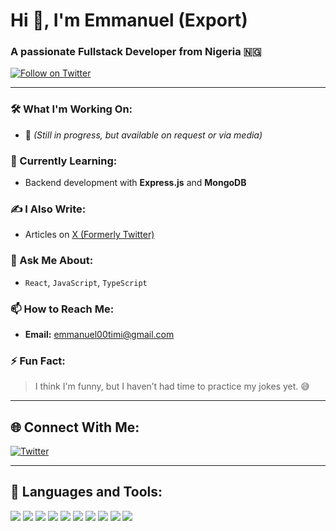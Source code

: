 # Hi 👋, I'm Emmanuel (Export)

### A passionate Fullstack Developer from Nigeria 🇳🇬

[![Follow on Twitter](https://img.shields.io/twitter/follow/web3_export?style=social)](https://twitter.com/web3_export)

---

### 🛠️ What I'm Working On:
- 🎯 
  _(Still in progress, but available on request or via media)_

### 🌱 Currently Learning:
- Backend development with **Express.js** and **MongoDB**

### ✍️ I Also Write:
- Articles on [X (Formerly Twitter)](https://twitter.com/web3_export)

### 💬 Ask Me About:
- `React`, `JavaScript`, `TypeScript`

### 📫 How to Reach Me:
- **Email:** [emmanuel00timi@gmail.com](mailto:emmanuel00timi@gmail.com)

### ⚡ Fun Fact:
> I think I'm funny, but I haven’t had time to practice my jokes yet. 😅

---

## 🌐 Connect With Me:
[![Twitter](https://img.shields.io/badge/Twitter-1DA1F2?logo=twitter&logoColor=white)](https://twitter.com/web3_export)

---

## 🧰 Languages and Tools:
<p align="left">
  <img src="https://img.shields.io/badge/HTML5-E34F26?logo=html5&logoColor=white" />
  <img src="https://img.shields.io/badge/CSS3-1572B6?logo=css3&logoColor=white" />
  <img src="https://img.shields.io/badge/Tailwind_CSS-38B2AC?logo=tailwind-css&logoColor=white" />
  <img src="https://img.shields.io/badge/JavaScript-F7DF1E?logo=javascript&logoColor=black" />
  <img src="https://img.shields.io/badge/TypeScript-3178C6?logo=typescript&logoColor=white" />
  <img src="https://img.shields.io/badge/React-61DAFB?logo=react&logoColor=black" />
  <img src="https://img.shields.io/badge/Express.js-000000?logo=express&logoColor=white" />
  <img src="https://img.shields.io/badge/MongoDB-47A248?logo=mongodb&logoColor=white" />
  <img src="https://img.shields.io/badge/Node.js-339933?logo=node.js&logoColor=white" />
  <img src="https://img.shields.io/badge/MySQL-4479A1?logo=mysql&logoColor=white" />
</p>
